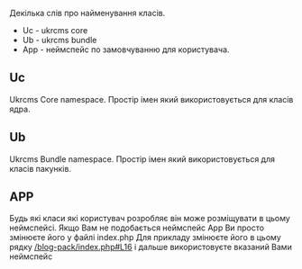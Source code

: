 Декілька слів про найменування класів.
* Uc - ukrcms core
* Ub - ukrcms bundle
* App - неймспейс по замовчуванню для користувача.

## Uc
Ukrcms Core namespace. Простір імен який використовується для класів ядра.

## Ub
Ukrcms Bundle namespace. Простір імен який використовується для класів пакунків.

## APP
Будь які класи які користувач розробляє він може розміщувати в цьому неймспейсі.
Якщо Вам не подобається неймспейс App Ви просто змінюєте його у файлі index.php
Для прикладу змінюєте його в цьому рядку [/blog-pack/index.php#L16](/blog-pack/index.php#L16)
і дальше використовуєте вказаний Вами неймспейс
